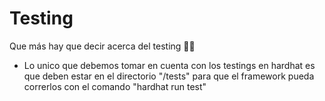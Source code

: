 # Testing

Que más hay que decir acerca del testing 🤷‍♂️

-  Lo unico que debemos tomar en cuenta con los testings en hardhat es que deben estar en el directorio "/tests" para que el framework pueda correrlos con el comando "hardhat run test"
